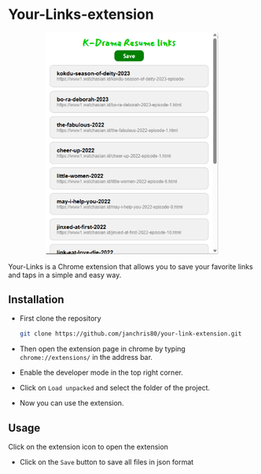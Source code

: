 # Your-Links-extension
<p align = "center">
  <img width = "350" src="images/save-link.png">
</p>

Your-Links is a Chrome extension that allows you to save your favorite links and taps in a simple and easy way.

## Installation

- First clone the repository

    ```bash
    git clone https://github.com/janchris80/your-link-extension.git
    ```

- Then open the extension page in chrome by typing `chrome://extensions/` in the address bar.

- Enable the developer mode in the top right corner.

- Click on `Load unpacked` and select the folder of the project.

- Now you can use the extension.

## Usage

Click on the extension icon to open the extension

- Click on the `Save` button to save all files in json format

<!-- - Type a link and click `Save` to save it.

- Click on `Save Tap` to save the current tab.

- Click on `Delete All` to delete all the saved links.

- Click on `Delete` to delete a specific link.

- Click on `rename` to rename a specific link. -->
